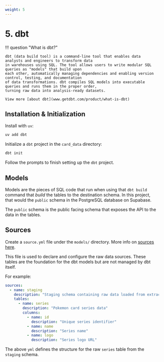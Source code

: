 ```yaml
---
weight: 5
---
```


# 5. dbt

!!! question "What is dbt?"

    dbt (data build tool) is a command-line tool that enables data analysts and engineers to transform data 
    in warehouses using SQL. The tool allows users to write modular SQL queries as "models" that build upon 
    each other, automatically managing dependencies and enabling version control, testing, and documentation 
    of data transformations. dbt compiles SQL models into executable queries and runs them in the proper order,
    turning raw data into analysis-ready datasets.

    View more [about dbt](www.getdbt.com/product/what-is-dbt)

## Installation & Initialization

Install with `uv`:
```bash
uv add dbt
```

Initialize a `dbt` project in the `card_data` directory:
```bash
dbt init
```

Follow the prompts to finish setting up the `dbt` project.

## Models
Models are the pieces of SQL code that run when using that `dbt build` command that _build_ the
tables to the destination schema. In this project, that would the `public` schema in the PostgreSQL
database on Supabase.

The `public` schema is the public facing schema that exposes the API to the data in the tables.

## Sources
Create a `source.yml` file under the `models/` directory. More info on [sources here](https://docs.getdbt.com/docs/build/sources).

This file is used to declare and configure the raw data sources. These tables are the foundation for
the dbt models but are not managed by dbt itself.

For example:
```yaml
sources:
  - name: staging
    description: "Staging schema containing raw data loaded from extract pipeline"
    tables:
      - name: series
        description: "Pokemon card series data"
        columns:
          - name: id
            description: "Unique series identifier"
          - name: name
            description: "Series name"
          - name: logo
            description: "Series logo URL"
```

The above `yml` defines the structure for the raw `series` table from the `staging` schema.
